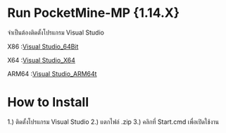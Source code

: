 # Run PocketMine-MP {1.14.X} 
 
 จำเป็นต้องติดตั้งโปรแกรม Visual Studio
 <p>X86 :<a href="https://aka.ms/vs/16/release/vc_redist.x86.exe">Visual Studio_64Bit</a></p>
<p>X64 :<a href="https://aka.ms/vs/16/release/vc_redist.x64.exe">Visual Studio_X64</a></p>
<p>ARM64 :<a href="https://aka.ms/vs/16/release/VC_redist.arm64.exe">Visual Studio_ARM64t</a></p>
 
 # How to Install
 
1.) ติดตั้งโปรแกรม Visual Studio
2.) แตกไฟล์ .zip
3.) คลิกที่ Start.cmd เพื่อเปิดใช้งาน
